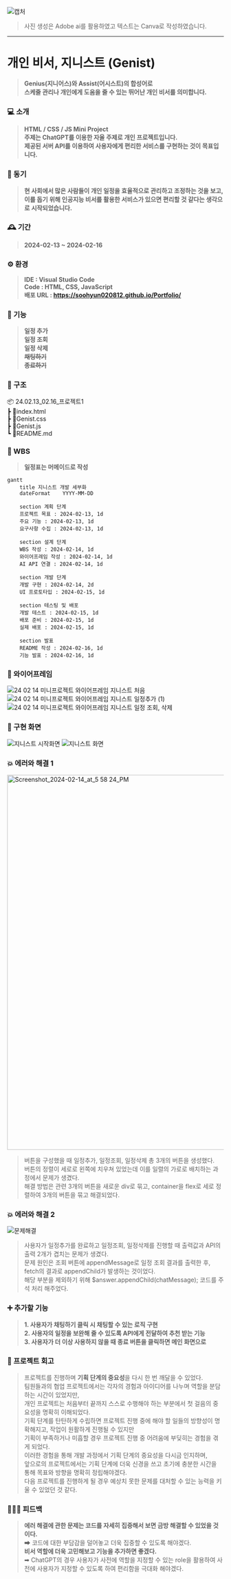 ![캡처](https://github.com/soohyun020812/Portfolio/assets/131852352/70bceb5b-376f-4aee-883a-e3cd49350e01)
>사진 생성은 Adobe ai를 활용하였고 텍스트는 Canva로 작성하였습니다. <br>

<hr>

# 개인 비서, 지니스트 (Genist)
>**Genius(지니어스)와 Assist(어시스트)의 합성어로 <br>
스케줄 관리나 개인에게 도움을 줄 수 있는 뛰어난 개인 비서를 의미합니다.**

### 💻 소개
>**HTML / CSS / JS Mini Project** <br>
>**주제는 ChatGPT를 이용한 자율 주제로 개인 프로젝트입니다.** <br>
>**제공된 서버 API를 이용하여 사용자에게 편리한 서비스를 구현하는 것이 목표입니다.**

### 🧠 동기
>**현 사회에서 많은 사람들이 개인 일정을 효율적으로 관리하고 조정하는 것을 보고, <br>
이를 돕기 위해 인공지능 비서를 활용한 서비스가 있으면 편리할 것 같다는 생각으로 시작되었습니다.**

### 🕰 기간
>**2024-02-13 ~ 2024-02-16**

### ⚙ 환경
>**IDE : Visual Studio Code** <br>
>**Code : HTML, CSS, JavaScript** <br>
>**배포 URL : https://soohyun020812.github.io/Portfolio/**

### 📌 기능
>**일정 추가** <br>
>**일정 조회** <br>
>**일정 삭제** <br>
>~~**채팅하기**~~ <br>
>~~**종료하기**~~

### 📂 구조
📦 24.02.13_02.16_프로젝트1 <br>
 ┣ 📜index.html <br>
 ┣ 📜Genist.css <br>
 ┣ 📜Genist.js <br>
 ┗ 📜README.md

### 🔎 WBS
>**일정표는 머메이드로 작성**
```mermaid
gantt
    title 지니스트 개발 세부화
    dateFormat    YYYY-MM-DD

    section 계획 단계
    프로젝트 목표 : 2024-02-13, 1d
    주요 기능 : 2024-02-13, 1d
    요구사항 수집 : 2024-02-13, 1d
    
    section 설계 단계
    WBS 작성 : 2024-02-14, 1d
    와이어프레임 작성 : 2024-02-14, 1d
    AI API 연결 : 2024-02-14, 1d

    section 개발 단계
    개발 구현 : 2024-02-14, 2d
    UI 프로토타입 : 2024-02-15, 1d
    
    section 테스팅 및 배포
    개발 테스트 : 2024-02-15, 1d
    배포 준비 : 2024-02-15, 1d
    실제 배포 : 2024-02-15, 1d

    section 발표
    README 작성 : 2024-02-16, 1d
    기능 발표 : 2024-02-16, 1d
```

### 📏 와이어프레임
![24 02 14 미니프로젝트 와이어프레임  지니스트 처음](https://github.com/soohyun020812/Portfolio/assets/131852352/46f7633c-6965-479d-9468-54c50821059d)
![24 02 14 미니프로젝트 와이어프레임  지니스트 일정추가 (1)](https://github.com/soohyun020812/Portfolio/assets/131852352/776432ce-37c1-4584-a23d-5c8e387a6d0f)
![24 02 14 미니프로젝트 와이어프레임  지니스트 일정 조회, 삭제](https://github.com/soohyun020812/Portfolio/assets/131852352/e871f7aa-75d6-49dd-8fb3-e4fec385cd2d)

### 📱 구현 화면
![지니스트 시작화면](https://github.com/soohyun020812/Portfolio/assets/131852352/dc8eb89e-eebd-4b36-bb98-41c270162174)
![지니스트 화면](https://github.com/soohyun020812/Portfolio/assets/131852352/44caee5f-f729-49cb-86fc-5df3225487ab)

### 💥 에러와 해결 1
<img width="870" alt="Screenshot_2024-02-14_at_5 58 24_PM" src="https://github.com/soohyun020812/Portfolio/assets/131852352/5740a69d-dd05-47a5-8c14-31d0a6a3a681"> <br>
>버튼을 구성했을 때 일정추가, 일정조회, 일정삭제 총 3개의 버튼을 생성했다. <br>
>버튼의 정렬이 세로로 왼쪽에 치우쳐 있었는데 이를 일렬의 가로로 배치하는 과정에서 문제가 생겼다. <br>
>해결 방법은 관련 3개의 버튼을 새로운 div로 묶고, container을 flex로 세로 정렬하여 3개의 버튼을 묶고 해결되었다. <br>

### 💥 에러와 해결 2
![문제해결](https://github.com/soohyun020812/Portfolio/assets/131852352/54ce042e-22f4-4cf0-80c0-20561fd0178b) <br>
>사용자가 일정추가를 완료하고 일정조회, 일정삭제를 진행할 때 출력값과 API의 출력 2개가 겹치는 문제가 생겼다. <br>
>문제 원인은 조회 버튼에 appendMessage로 일정 조회 결과를 출력한 후, fetch의 결과로 appendChild가 발생하는 것이었다. <br>
>해당 부분을 제외하기 위해 $answer.appendChild(chatMessage); 코드를 주석 처리 해주었다.

### ➕ 추가할 기능
>**1. 사용자가 채팅하기 클릭 시 채팅할 수 있는 로직 구현** <br>
>**2. 사용자의 일정을 보완해 줄 수 있도록 API에게 전달하여 추천 받는 기능** <br>
>**3. 사용자가 더 이상 사용하지 않을 때 종료 버튼을 클릭하면 메인 화면으로**

### 💭 프로젝트 회고
>프로젝트를 진행하며 **기획 단계의 중요성**을 다시 한 번 깨달을 수 있었다. <br>
>팀원들과의 협업 프로젝트에서는 각자의 경험과 아이디어를 나누며 역할을 분담하는 시간이 있었지만, <br>
>개인 프로젝트는 처음부터 끝까지 스스로 수행해야 하는 부분에서 첫 걸음의 중요성을 명확히 이해되었다. <br>
>기획 단계를 탄탄하게 수립하면 프로젝트 진행 중에 해야 할 일들의 방향성이 명확해지고, 작업이 원활하게 진행될 수 있지만 <br>
>기획이 부족하거나 미흡할 경우 프로젝트 진행 중 어려움에 부딪히는 경험을 겪게 되었다. <br>
>이러한 경험을 통해 개발 과정에서 기획 단계의 중요성을 다시금 인지하며, <br>
>앞으로의 프로젝트에서는 기획 단계에 더욱 신경을 쓰고 초기에 충분한 시간을 통해 목표와 방향을 명확히 정립해야겠다. <br>
>다음 프로젝트를 진행하게 될 경우 예상치 못한 문제를 대처할 수 있는 능력을 키울 수 있었던 것 같다.

### 👨🏻‍🏫 피드백
>**에러 해결에 관한 문제는 코드를 자세히 집중해서 보면 금방 해결할 수 있었을 것이다.** <br>
>➡ 코드에 대한 부담감을 덜어놓고 더욱 집중할 수 있도록 해야겠다. <br>
>**비서 역할에 더욱 고민해보고 기능을 추가하면 좋겠다.** <br>
>➡ ChatGPT의 경우 사용자가 사전에 역할을 지정할 수 있는 role을 활용하여 사전에 사용자가 지정할 수 있도록 하여 편리함을 극대화 해야겠다.
